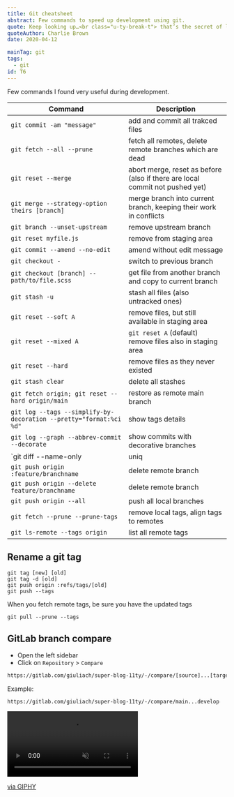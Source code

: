 ```yaml
---
title: Git cheatsheet
abstract: Few commands to speed up development using git.
quote: Keep looking up…<br class="u-ty-break-t"> that’s the secret of life
quoteAuthor: Charlie Brown
date: 2020-04-12

mainTag: git
tags:
  - git
id: T6
---
```


Few commands I found very useful during development.

| Command                                                            | Description                                                                  |
|--------------------------------------------------------------------|------------------------------------------------------------------------------|
| `git commit -am "message"`                                         | add and commit all trakced files                                             |
| `git fetch --all --prune`                                          | fetch all remotes, delete remote branches which are dead                     |
| `git reset --merge`                                                | abort merge, reset as before (also if there are local commit not pushed yet) |
| `git merge --strategy-option theirs [branch]`                      | merge branch into current branch, keeping their work in conflicts |
| `git branch --unset-upstream`                                      | remove upstream branch                                                       |
| `git reset myfile.js`                                              | remove from staging area                                                     |
| `git commit --amend --no-edit`                                     | amend without edit message                                                   |
| `git checkout -`                                                   | switch to previous branch                                                    |
| `git checkout [branch] -- path/to/file.scss`                       | get file from another branch and copy to current branch                                                    |
| `git stash -u`                                                     | stash all files (also untracked ones)                                        |
| `git reset --soft A`                                               | remove files, but still available in staging area                            |
| `git reset --mixed A`                                              | `git reset A` (default) remove files also in staging area                    |
| `git reset --hard`                                                 | remove files as they never existed                                           |
| `git stash clear`                                                  | delete all stashes                                                           |
| `git fetch origin; git reset --hard origin/main`                 | restore as remote main branch                                              |
| `git log --tags --simplify-by-decoration --pretty="format:%ci %d"` | show tags details                                                            |
| `git log --graph --abbrev-commit --decorate`                       | show commits with decorative branches                                     |
| `git diff --name-only | uniq | xargs $EDITOR`                      | opens all modified files                                                     |
| `git push origin :feature/branchname`                              | delete remote branch                                                         |
| `git push origin --delete feature/branchname`                      | delete remote branch                                                         |
| `git push origin --all`                                            | push all local branches                                                      |
| `git fetch --prune --prune-tags`                                   | remove local tags, align tags to remotes                                     |
| `git ls-remote --tags origin`                                      | list all remote tags                                     |

## Rename a git tag

```shell
git tag [new] [old]
git tag -d [old]
git push origin :refs/tags/[old]
git push --tags
```

When you fetch remote tags, be sure you have the updated tags

```shell
git pull --prune --tags
```

## GitLab branch compare

- Open the left sidebar
- Click on `Repository` > `Compare`

```md
https://gitlab.com/giuliach/super-blog-11ty/-/compare/[source]...[target]
```

Example:

```md
https://gitlab.com/giuliach/super-blog-11ty/-/compare/main...develop
```

<div class="s-giphy s-giphy--small-d">
  <video autoplay loop muted playsinline>
    <source src="https://i.giphy.com/media/wTrXRamYhQzsY/giphy.mp4" type="video/mp4">
  </video>
  <p><a href="https://giphy.com/gifs/funny-wTrXRamYhQzsY">via GIPHY</a></p>
</div>

